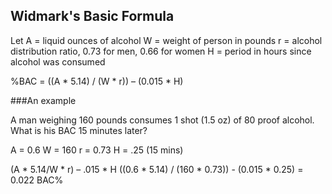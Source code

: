 ## Widmark's Basic Formula

Let
A = liquid ounces of alcohol
W = weight of person in pounds
r = alcohol distribution ratio, 0.73 for men, 0.66 for women
H = period in hours since alcohol was consumed

%BAC =  ((A * 5.14) / (W * r)) – (0.015 * H)

###An example

A man weighing 160 pounds consumes 1 shot (1.5 oz) of 80 proof alcohol. What is his BAC 15 minutes later?

A = 0.6
W = 160
r = 0.73
H = .25 (15 mins)

(A * 5.14/W * r) – .015 * H
((0.6 * 5.14) / (160 * 0.73)) - (0.015 * 0.25) = 0.022 BAC%
